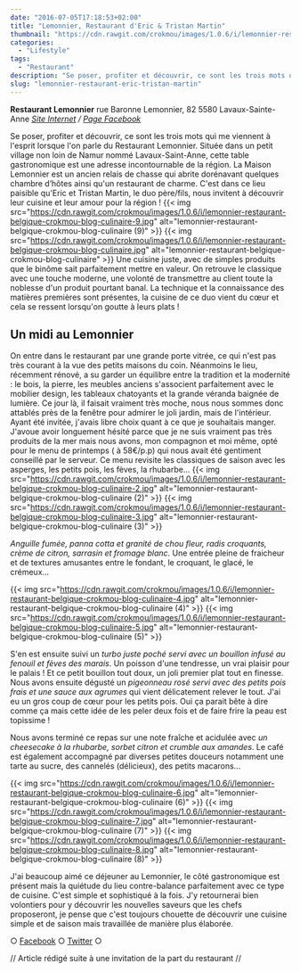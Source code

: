 ```yaml
---
date: "2016-07-05T17:18:53+02:00"
title: "Lemonnier, Restaurant d'Eric & Tristan Martin"
thumbnail: "https://cdn.rawgit.com/crokmou/images/1.0.6/i/lemonnier-restaurant-belgique-crokmou-blog-culinaire-1.jpg"
categories:
  - "Lifestyle"
tags:
  - "Restaurant"
description: "Se poser, profiter et découvrir, ce sont les trois mots qui me viennent à l'esprit lorsque l'on parle du Restaurant Lemonnier."
slug: "lemonnier-restaurant-eric-tristan-martin"
---
```


**Restaurant Lemonnier** rue Baronne Lemonnier, 82 5580 Lavaux-Sainte-Anne _[Site Internet](http://www.lemonnier.be/) / [Page Facebook](https://www.facebook.com/Lemonnier-Restaurant-H%C3%B4tel-165129210184969)_

Se poser, profiter et découvrir, ce sont les trois mots qui me viennent à l'esprit lorsque l'on parle du Restaurant Lemonnier. Située dans un petit village non loin de Namur nommé Lavaux-Saint-Anne, cette table gastronomique est une adresse incontournable de la région. La Maison Lemonnier est un ancien relais de chasse qui abrite dorénavant quelques chambre d’hôtes ainsi qu'un restaurant de charme. C'est dans ce lieu paisible qu'Eric et Tristan Martin, le duo père/fils, nous invitent à découvrir leur cuisine et leur amour pour la région ! {{< img src="https://cdn.rawgit.com/crokmou/images/1.0.6/i/lemonnier-restaurant-belgique-crokmou-blog-culinaire-9.jpg" alt="lemonnier-restaurant-belgique-crokmou-blog-culinaire (9)" >}} {{< img src="https://cdn.rawgit.com/crokmou/images/1.0.6/i/lemonnier-restaurant-belgique-crokmou-blog-culinaire.jpg" alt="lemonnier-restaurant-belgique-crokmou-blog-culinaire" >}} Une cuisine juste, avec de simples produits que le binôme sait parfaitement mettre en valeur. On retrouve le classique avec une touche moderne, une volonté de transmettre au client toute la noblesse d'un produit pourtant banal. La technique et la connaissance des matières premières sont présentes, la cuisine de ce duo vient du cœur et cela se ressent lorsqu'on goutte à leurs plats !

## Un midi au Lemonnier

On entre dans le restaurant par une grande porte vitrée, ce qui n'est pas très courant à la vue des petits maisons du coin. Néanmoins le lieu, récemment rénové, a su garder un équilibre entre la tradition et la modernité : le bois, la pierre, les meubles anciens s'associent parfaitement avec le mobilier design, les tableaux chatoyants et la grande véranda baignée de lumière. Ce jour là, il faisait vraiment très moche, nous nous sommes donc attablés près de la fenêtre pour admirer le joli jardin, mais de l'intérieur. Ayant été invitée, j'avais libre choix quant à ce que je souhaitais manger. J'avoue avoir longuement hésité parce que je ne suis vraiment pas très produits de la mer mais nous avons, mon compagnon et moi même, opté pour le menu de printemps ( à 58€/p.p) qui nous avait été gentiment conseillé par le serveur. Ce menu revisite les classiques de saison avec les asperges, les petits pois, les fèves, la rhubarbe... {{< img src="https://cdn.rawgit.com/crokmou/images/1.0.6/i/lemonnier-restaurant-belgique-crokmou-blog-culinaire-2.jpg" alt="lemonnier-restaurant-belgique-crokmou-blog-culinaire (2)" >}} {{< img src="https://cdn.rawgit.com/crokmou/images/1.0.6/i/lemonnier-restaurant-belgique-crokmou-blog-culinaire-3.jpg" alt="lemonnier-restaurant-belgique-crokmou-blog-culinaire (3)" >}}

_Anguille fumée, panna cotta et granité de chou fleur, radis croquants, crème de citron, sarrasin et fromage blanc_. Une entrée pleine de fraicheur et de textures amusantes entre le fondant, le croquant, le glacé, le crémeux...

{{< img src="https://cdn.rawgit.com/crokmou/images/1.0.6/i/lemonnier-restaurant-belgique-crokmou-blog-culinaire-4.jpg" alt="lemonnier-restaurant-belgique-crokmou-blog-culinaire (4)" >}} {{< img src="https://cdn.rawgit.com/crokmou/images/1.0.6/i/lemonnier-restaurant-belgique-crokmou-blog-culinaire-5.jpg" alt="lemonnier-restaurant-belgique-crokmou-blog-culinaire (5)" >}}

S'en est ensuite suivi un _turbo juste poché servi avec un bouillon infusé au fenouil et fèves des marais_. Un poisson d'une tendresse, un vrai plaisir pour le palais ! Et ce petit bouillon tout doux, un joli premier plat tout en finesse. Nous avons ensuite dégusté un _pigeonneau rosé servi avec des petits pois frais et une sauce aux agrumes_ qui vient délicatement relever le tout. J'ai eu un gros coup de cœur pour les petits pois. Oui ça parait bête à dire comme ça mais cette idée de les peler deux fois et de faire frire la peau est topissime !

Nous avons terminé ce repas sur une note fraîche et acidulée avec _un cheesecake à la rhubarbe, sorbet citron et crumble aux amandes_. Le café est également accompagné par diverses petites douceurs notamment une tarte au sucre, des cannelés (délicieux), des petits macarons...

{{< img src="https://cdn.rawgit.com/crokmou/images/1.0.6/i/lemonnier-restaurant-belgique-crokmou-blog-culinaire-6.jpg" alt="lemonnier-restaurant-belgique-crokmou-blog-culinaire (6)" >}} {{< img src="https://cdn.rawgit.com/crokmou/images/1.0.6/i/lemonnier-restaurant-belgique-crokmou-blog-culinaire-7.jpg" alt="lemonnier-restaurant-belgique-crokmou-blog-culinaire (7)" >}} {{< img src="https://cdn.rawgit.com/crokmou/images/1.0.6/i/lemonnier-restaurant-belgique-crokmou-blog-culinaire-8.jpg" alt="lemonnier-restaurant-belgique-crokmou-blog-culinaire (8)" >}}

J'ai beaucoup aimé ce déjeuner au Lemonnier, le côté gastronomique est présent mais la quiétude du lieu contre-balance parfaitement avec ce type de cuisine. C'est simple et sophistiqué à la fois. J'y retournerai bien volontiers pour y découvrir les nouvelles saveurs que les chefs proposeront, je pense que c'est toujours chouette de découvrir une cuisine simple et de saison mais travaillée de manière plus élaborée.

○ [Facebook](https://www.facebook.com/crokmou.blog) ○ [Twitter](https://twitter.com/Crokmou) ○

// Article rédigé suite à une invitation de la part du restaurant //